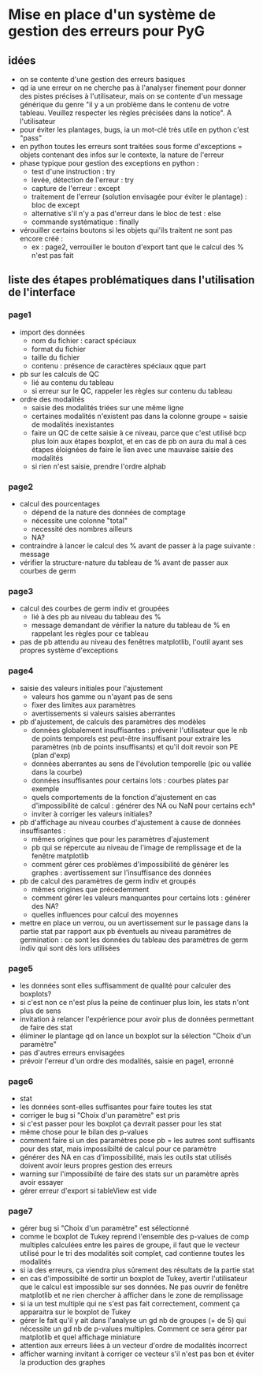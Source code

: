 # Mise en place d'un système de gestion des erreurs pour PyG

## idées

* on se contente d'une gestion des erreurs basiques
* qd ia une erreur on ne cherche pas à l'analyser finement pour donner des pistes précises à l'utilisateur, mais on se contente d'un message générique du genre "il y a un problème dans le contenu de votre tableau. Veuillez respecter les règles précisées dans la notice". A l'utilisateur
* pour éviter les plantages, bugs, ia un mot-clé très utile en python c'est "pass"
* en python toutes les erreurs sont traitées sous forme d'exceptions = objets contenant des infos sur le contexte, la nature de l'erreur
* phase typique pour gestion des exceptions en python :
  * test d'une instruction : try
  * levée, détection de l'erreur : try
  * capture de l'erreur : except
  * traitement de l'erreur (solution envisagée pour éviter le plantage) : bloc de except
  * alternative s'il n'y a pas d'erreur dans le bloc de test : else
  * commande systématique : finally
* vérouiller certains boutons si les objets qui'ils traitent ne sont pas encore créé :
  * ex : page2, verrouiller le bouton d'export tant que le calcul des % n'est pas fait

## liste des étapes problématiques dans l'utilisation de l'interface

### page1

* import des données
  * nom du fichier : caract spéciaux
  * format du fichier
  * taille du fichier
  * contenu : présence de caractères spéciaux qque part
* pb sur les calculs de QC
  * lié au contenu du tableau
  * si erreur sur le QC, rappeler les règles sur contenu du tableau
* ordre des modalités
  * saisie des modalités triées sur une même ligne
  * certaines modalités n'existent pas dans la colonne groupe = saisie de modalités inexistantes
  * faire un QC de cette saisie à ce niveau, parce que c'est utilisé bcp plus loin aux étapes boxplot, et en cas de pb on aura du mal à ces étapes éloignées de faire le lien avec une mauvaise saisie des modalités
  * si rien n'est saisie, prendre l'ordre alphab

### page2

* calcul des pourcentages
  * dépend de la nature des données de comptage
  * nécessite une colonne "total"
  * necessité des nombres ailleurs
  * NA?
* contraindre à lancer le calcul des % avant de passer à la page suivante : message
* vérifier la structure-nature du tableau de % avant de passer aux courbes de germ

### page3

* calcul des courbes de germ indiv et groupées
  * lié à des pb au niveau du tableau des %
  * message demandant de vérifier la nature du tableau de % en rappelant les règles pour ce tableau
* pas de pb attendu au niveau des fenêtres matplotlib, l'outil ayant ses propres système d'exceptions

### page4

* saisie des valeurs initiales pour l'ajustement
  * valeurs hos gamme ou n'ayant pas de sens
  * fixer des limites aux paramètres
  * avertissements si valeurs saisies aberrantes
* pb d'ajustement, de calculs des paramètres des modèles
  * données globalement insuffisantes : prévenir l'utilisateur que le nb de points temporels est peut-être insuffisant pour extraire les paramètres (nb de points insuffisants) et qu'il doit revoir son PE (plan d'exp)
  * données aberrantes au sens de l'évolution temporelle (pic ou vallée dans la courbe)
  * données insuffisantes pour certains lots : courbes plates par exemple
  * quels comportements de la fonction d'ajustement en cas d'impossibilité de calcul : générer des NA ou NaN pour certains ech°
  * inviter à corriger les valeurs initiales?
* pb d'affichage au niveau courbes d'ajustement à cause de données insuffisantes :
  * mêmes origines que pour les paramètres d'ajustement
  * pb qui se répercute au niveau de l'image de remplissage et de la fenêtre matplotlib
  * comment gérer ces problèmes d'impossibilité de générer les graphes : avertissement sur l'insuffisance des données
* pb de calcul des paramètres de germ indiv et groupés
  * mêmes origines que précedemment
  * comment gérer les valeurs manquantes pour certains lots : générer des NA?
  * quelles influences pour calcul des moyennes
* mettre en place un verrou, ou un avertissement sur le passage dans la partie stat par rapport aux pb éventuels au niveau paramètres de germination : ce sont les données du tableau des paramètres de germ indiv qui sont dès lors utilisées

### page5

* les données sont elles suffisamment de qualité pour calculer des boxplots?
* si c'est non ce n'est plus la peine de continuer plus loin, les stats n'ont plus de sens
* invitation à relancer l'expérience pour avoir plus de données permettant de faire des stat
* éliminer le plantage qd on lance un boxplot sur la sélection "Choix d'un paramètre"
* pas d'autres erreurs envisagées
* prévoir l'erreur d'un ordre des modalités, saisie en page1, erronné

### page6

* stat
* les données sont-elles suffisantes pour faire toutes les stat
* corriger le bug si "Choix d'un paramètre" est pris
* si c'est passer pour les boxplot ça devrait passer pour les stat
* même chose pour le bilan des p-values
* comment faire si un des paramètres pose pb = les autres sont suffisants pour des stat, mais impossibilté de calcul pour ce paramètre
* générer des NA en cas d'impossibilité, mais les outils stat utilisés doivent avoir leurs propres gestion des erreurs
* warning sur l'impossibilté de faire des stats sur un paramètre après avoir essayer
* gérer erreur d'export si tableView est vide

### page7

* gérer bug si "Choix d'un paramètre" est sélectionné
* comme le boxplot de Tukey reprend l'ensemble des p-values de comp multiples calculées entre les paires de groupe, il faut que le vecteur utilisé pour le tri des modalités soit complet, cad contienne toutes les modalités
* si ia des erreurs, ça viendra plus sûrement des résultats de la partie stat
* en cas d'impossibilté de sortir un boxplot de Tukey, avertir l'utilisateur que le calcul est impossible sur ses données. Ne pas ouvrir de fenêtre matplotlib et ne rien chercher à afficher dans le zone de remplissage
* si ia un test multiple qui ne s'est pas fait correctement, comment ça apparaitra sur le boxplot de Tukey
* gérer le fait qu'il y ait dans l'analyse un gd nb de groupes (+ de 5) qui nécessite un gd nb de p-values multiples. Comment ce sera gérer par matplotlib et quel affichage miniature
* attention aux erreurs liées à un vecteur d'ordre de modalités incorrect
* afficher warning invitant à corriger ce vecteur s'il n'est pas bon et  éviter la production des graphes
